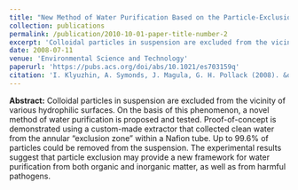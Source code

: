 ```yaml
---
title: "New Method of Water Purification Based on the Particle-Exclusion Phenomenon"
collection: publications
permalink: /publication/2010-10-01-paper-title-number-2
excerpt: 'Colloidal particles in suspension are excluded from the vicinity of various hydrophilic surfaces. On the basis of this phenomenon, a novel method of water purification is proposed and tested.'
date: 2008-07-11
venue: 'Environmental Science and Technology'
paperurl: 'https://pubs.acs.org/doi/abs/10.1021/es703159q'
citation: 'I. Klyuzhin, A. Symonds, J. Magula, G. H. Pollack (2008). &quot;New Method of Water Purification Based on the Particle-Exclusion Phenomenon.&quot; <i>Environ. Sci. Technol.</i> 42(16), pp. 6160-6.'
---
```

**Abstract:** Colloidal particles in suspension are excluded from the vicinity of various hydrophilic surfaces. On the basis of this phenomenon, a novel method of water purification is proposed and tested. Proof-of-concept is demonstrated using a custom-made extractor that collected clean water from the annular “exclusion zone” within a Nafion tube. Up to 99.6% of particles could be removed from the suspension. The experimental results suggest that particle exclusion may provide a new framework for water purification from both organic and inorganic matter, as well as from harmful pathogens.
